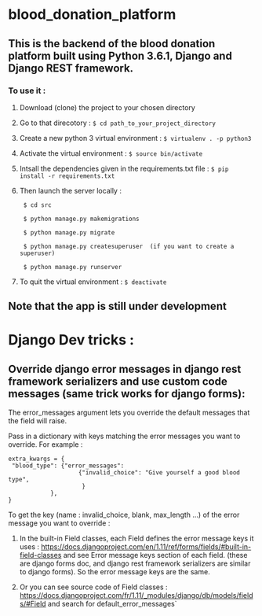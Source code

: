 # blood_donation_platform

## This is the backend of the blood donation platform built using Python 3.6.1, Django and Django REST framework.

### To use it :

1. Download (clone) the project to your chosen directory

1. Go to that direcotory :
`$ cd path_to_your_project_directory`

1. Create a new python 3 virtual environment :
`$ virtualenv . -p python3`

1. Activate the virtual environment :
`$ source bin/activate`

1. Intsall the dependencies given in the requirements.txt file :
`$ pip install -r requirements.txt`

1. Then launch the server locally :

        $ cd src

        $ python manage.py makemigrations

        $ python manage.py migrate

        $ python manage.py createsuperuser  (if you want to create a superuser)

        $ python manage.py runserver

1. To quit the virtual environment :
`$ deactivate`


## Note that the app is still under development


# Django Dev tricks : 
 
## Override django error messages in django rest framework serializers and use custom code messages (same trick works for django forms):

The error_messages argument lets you override the default messages that the field will raise. 

Pass in a dictionary with keys matching the error messages you want to override. For example :

    extra_kwargs = {
     "blood_type": {"error_messages":
                        {"invalid_choice": "Give yourself a good blood type",
                         }
                },
    }
    

 
To get the key (name : invalid_choice, blank, max_length ...) of the error message you want to override :

   1. In the built-in Field classes, each Field defines the error message keys it uses :
       https://docs.djangoproject.com/en/1.11/ref/forms/fields/#built-in-field-classes
       and see Error message keys section of each field. (these are django forms doc, and django rest framework
           serializers are similar to django forms). So the error message keys are the same.

   2. Or you can see source code of Field classes : https://docs.djangoproject.com/fr/1.11/_modules/django/db/models/fields/#Field
     and search for default_error_messages`
